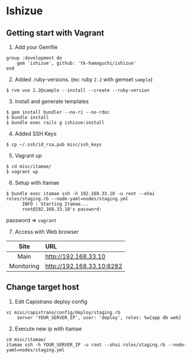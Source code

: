 Ishizue
========




Getting start with Vagrant
--------

1. Add your Gemfile

  ```
  group :development do
      gem 'ishizue', github: 'tk-hamaguchi/ishizue'
  end
  ```

2. Added .ruby-versions. (ex: ruby `2.2` with gemset `sample`)

  ```
  $ rvm use 2.2@sample --install --create --ruby-version
  ```

3. Install and generate templates

  ```
  $ gem install bundler --no-ri --no-rdoc 
  $ bundle install
  $ bundle exec rails g ishizue:install
  ```

4. Added SSH Keys

  ```
  $ cp ~/.ssh/id_rsa.pub misc/ssh_keys
  ```

5. Vagrant up

  ```
  $ cd misc/itamae/
  $ vagrant up
  ```

6. Setup with Itamae

  ```
  $ bundle exec itamae ssh -h 192.168.33.10 -u root --ohai roles/staging.rb --node-yaml=nodes/staging.yml
        INFO : Starting Itamae...
        root@192.168.33.10's password: 
  ```

  password => `vagrant`

7. Access with Web browser

  | Site       | URL                       |
  |:----------:|:--------------------------|
  | Main       | http://192.168.33.10      |
  | Monitoring | http://192.168.33.10:8282 |


Change target host
--------

1. Edit Capistrano deploy config

```
vi misc/capistrano/config/deploy/staging.rb
	server 'YOUR_SERVER_IP', user: 'deploy', roles: %w{app db web}
```

2. Execute new ip with itamae

```
cd misc/itamae/
itamae ssh -h YOUR_SERVER_IP -u root --ohai roles/staging.rb --node-yaml=nodes/staging.yml
```



